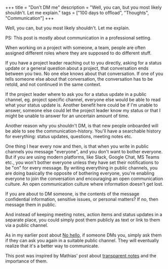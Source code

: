 +++
title = "Don't DM me"
description = "Well, you can, but you most likely shouldn't. Let me explain."
tags = ["100 days to offload", "Thoughts", "Communication"]
+++

Well, you can, but you most likely shouldn't. Let me explain.

PS: This post is mostly about communication in a professional setting.

When working on a project with someone, a team, people are often assigned
different roles where they are supposed to do different stuff.

If you have a project leader reaching out to you directly, asking for a status
update or a general question about a project, that conversation ends between you
two. No one else knows about that conversation. If one of you tells someone else
about that conversation, the conversation has to be retold, and not continued in
the same context.

If the project leader where to ask you for a status update in a public channel,
eg. project specific channel, everyone else would be able to read what your
status update is. Another benefit here could be if I'm unable to answer, someone
else could let the project leader know my status or that I might be unable to
answer for an uncertain amount of time.

Another reason why you shouldn't DM, is that new people onboarded will be able
to see the communication-history. You'll have a searchable history for
everything: status updates, questions, meeting notes etc.

One thing I hear every now and then, is that when you write in public channels
you message "everyone", and you don't want to bother everyone. But if you are
using modern platforms, like Slack, Google Chat, MS Teams etc., you won't bother
everyone unless they have set their notifications to be "on" for every message.
By writing everything in public channels, you are doing basically the opposite
of bothering everyone, you're enabling everyone to join the conversation and
encouraging an open communication culture. An open communication culture where
information doesn't get lost.

If you are about to DM someone, is the contents of the message confidential
information, sensitive issues, or personal matters? If no, then message them in
public.

And instead of keeping meeting notes, action items and status updates in a
separate place, you could simply post them publicly as text or link to them via
a public channel.

As in my earlier post about [No hello](/blog/no-hello), if someone DMs you,
simply ask them if they can ask you again in a suitable public channel. They
will eventually realize that it's a better way to communicate.

This post was inspired by Mathias' post about
[transparent notes](https://mathiash98.github.io/posts/2023-11-value-of-transparent-notes/)
and the importance of them.
